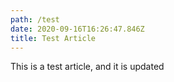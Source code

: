 ```yaml
---
path: /test
date: 2020-09-16T16:26:47.846Z
title: Test Article
---
```

This is a test article, and it is updated